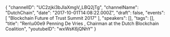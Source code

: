{
    "channelID": "UC2zjki3bJIaXmgV_LBQ2jTg",
    "channelName": "DutchChain",
    "date": "2017-10-01T14:08:22.000Z",
    "draft": false,
    "events": [
        "Blockchain Future of Trust Summit 2017"
    ],
    "speakers": [],
    "tags": [],
    "title": "Ren\u00e9 Penning De Vries , Chairman at the Dutch Blockchain Coalition",
    "youtubeID": "wxWsK6jQNhY"
}